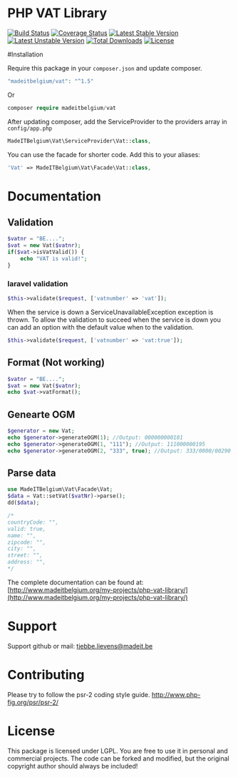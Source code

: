 # PHP VAT Library
[![Build Status](https://travis-ci.org/MadeITBelgium/Vat.svg?branch=master)](https://travis-ci.org/MadeITBelgium/Vat)
[![Coverage Status](https://coveralls.io/repos/github/MadeITBelgium/vat/badge.svg?branch=master)](https://coveralls.io/github/MadeITBelgium/vat?branch=master)
[![Latest Stable Version](https://poser.pugx.org/madeitbelgium/vat/v/stable.svg)](https://packagist.org/packages/madeitbelgium/vat)
[![Latest Unstable Version](https://poser.pugx.org/madeitbelgium/vat/v/unstable.svg)](https://packagist.org/packages/madeitbelgium/vat)
[![Total Downloads](https://poser.pugx.org/madeitbelgium/vat/d/total.svg)](https://packagist.org/packages/madeitbelgium/vat)
[![License](https://poser.pugx.org/madeitbelgium/vat/license.svg)](https://packagist.org/packages/madeitbelgium/vat)

#Installation

Require this package in your `composer.json` and update composer.

```php
"madeitbelgium/vat": "^1.5"
```
Or
```php
composer require madeitbelgium/vat
```

After updating composer, add the ServiceProvider to the providers array in `config/app.php`

```php
MadeITBelgium\Vat\ServiceProvider\Vat::class,
```

You can use the facade for shorter code. Add this to your aliases:

```php
'Vat' => MadeITBelgium\Vat\Facade\Vat::class,
```

# Documentation
## Validation
```php
$vatnr = "BE....";
$vat = new Vat($vatnr);
if($vat->isVatValid()) {
    echo "VAT is valid!";
}
```
### laravel validation
```php
$this->validate($request, ['vatnumber' => 'vat']);
```
When the service is down a ServiceUnavailableException exception is thrown. To allow the validation to succeed when the service is down you can add an option with the default value when to the validation.
```php
$this->validate($request, ['vatnumber' => 'vat:true']);
```

## Format (Not working)
```php
$vatnr = "BE....";
$vat = new Vat($vatnr);
echo $vat->vatFormat();
```


## Genearte OGM
```php
$generator = new Vat;
echo $generator->generateOGM(1); //Output: 000000000101
echo $generator->generateOGM(1, "111"); //Output: 111000000195
echo $generator->generateOGM(2, "333", true); //Output: 333/0000/00290
```

## Parse data
```php
use MadeITBelgium\Vat\Facade\Vat;
$data = Vat::setVat($vatNr)->parse();
dd($data);

/*
countryCode: "",
valid: true,
name: "",
zipcode: "",
city: "",
street: "",
address: "",
*/
```

The complete documentation can be found at: [http://www.madeitbelgium.org/my-projects/php-vat-library/](http://www.madeitbelgium.org/my-projects/php-vat-library/)

# Support

Support github or mail: tjebbe.lievens@madeit.be

# Contributing

Please try to follow the psr-2 coding style guide. http://www.php-fig.org/psr/psr-2/

# License

This package is licensed under LGPL. You are free to use it in personal and commercial projects. The code can be forked and modified, but the original copyright author should always be included!
